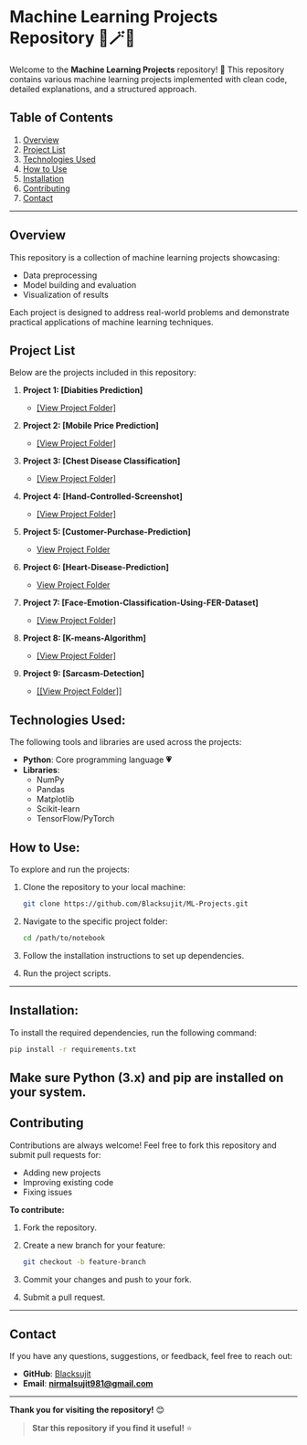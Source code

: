 # Machine Learning Projects Repository **🐍🪄✨**

Welcome to the **Machine Learning Projects** repository! 🚀
This repository contains various machine learning projects implemented with clean code, detailed explanations, and a structured approach.

## Table of Contents
1. [Overview](#overview)
2. [Project List](#project-list)
3. [Technologies Used](#technologies-used)
4. [How to Use](#how-to-use)
5. [Installation](#installation)
6. [Contributing](#contributing)
7. [Contact](#contact)

---

## Overview
This repository is a collection of machine learning projects showcasing:
- Data preprocessing
- Model building and evaluation
- Visualization of results

Each project is designed to address real-world problems and demonstrate practical applications of machine learning techniques.

## Project List
Below are the projects included in this repository:

1. **Project 1: [Diabities Prediction]**
   - [[View Project Folder]](https://github.com/Blacksujit/ML-Projects/tree/main/Diabetes-Prediction-Model-eda-svm)

2. **Project 2: [Mobile Price Prediction]**
   - [[View Project Folder]](https://github.com/Blacksujit/ML-Projects/tree/main/Mobile-Price-Classification)

3. **Project 3: [Chest Disease Classification]**
   - [[View Project Folder]](https://github.com/Blacksujit/ML-Projects/tree/main/Chest-Disease-Classification-from-Chest-CT-Scan-Image)

4. **Project 4: [Hand-Controlled-Screenshot]**
   - [[View Project Folder]](https://github.com/Blacksujit/ML-Projects/tree/main/Hand%20Controlled%20Screenshot)

  
5. **Project 5: [Customer-Purchase-Prediction]**
   - [View Project Folder](https://github.com/Blacksujit/ML-Projects/tree/main/Customer%20Purchase%20Prediction%20Model%20Using%20Logistic%20Regression)
   
6. **Project 6: [Heart-Disease-Prediction]**
   - [View Project Folder](https://github.com/Blacksujit/ML-Projects/tree/main/heart_disease_prediction_model)

7. **Project 7: [Face-Emotion-Classification-Using-FER-Dataset]**
   - [[View Project Folder]](https://github.com/Blacksujit/ML-Projects/tree/main/Face%20Emotion%20Classification%20Using%20FER%20Dataset)

8. **Project 8: [K-means-Algorithm]**
   - [[View Project Folder]](https://github.com/Blacksujit/ML-Projects/tree/main/kmeans%20Algorithm)

9. **Project 9: [Sarcasm-Detection]**
   - [[[View Project Folder]]](https://github.com/Blacksujit/ML-Projects/tree/main/Sarcasm%20Detection)


## Technologies Used:

The following tools and libraries are used across the projects:

- **Python**: Core programming language **💗**
- **Libraries**:
  - NumPy
  - Pandas
  - Matplotlib
  - Scikit-learn
  - TensorFlow/PyTorch

## How to Use:

To explore and run the projects:

1. Clone the repository to your local machine:
   ```bash
   git clone https://github.com/Blacksujit/ML-Projects.git
   ```
2. Navigate to the specific project folder:
   ```bash
   cd /path/to/notebook
   ```
3. Follow the installation instructions to set up dependencies.

4. Run the project scripts.
 
---

## Installation:

To install the required dependencies, run the following command:

```bash
pip install -r requirements.txt
```

Make sure Python (3.x) and pip are installed on your system.
---

## Contributing
Contributions are always welcome! Feel free to fork this repository and submit pull requests for:
- Adding new projects
- Improving existing code
- Fixing issues

**To contribute:**

1. Fork the repository.

2. Create a new branch for your feature:
   ```bash
   git checkout -b feature-branch
   ```
3. Commit your changes and push to your fork.

4. Submit a pull request.

---

## Contact
If you have any questions, suggestions, or feedback, feel free to reach out:

- **GitHub**: [Blacksujit](https://github.com/Blacksujit)
- **Email**: **nirmalsujit981@gmail.com**

---

**Thank you for visiting the repository!** 😊

> **Star this repository if you find it useful!** ⭐
